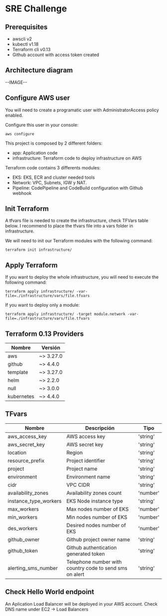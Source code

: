 # SRE Challenge

## Prerequisites

- awscli v2
- kubectl v1.18
- Terraform cli v0.13
- Github account with access token created

## Architecture diagram

--IMAGE--

## Configure AWS user

You will need to create a programatic user with AdministratorAccess policy enabled.

Configure this user in your console:

```
aws configure
```

This project is composed by 2 different folders:
- app: Application code
- infrastructure: Terraform code to deploy infrastructure on AWS

Terraform code contains 3 differents modules:

- EKS: EKS, ECR and cluster needed tools 
- Network: VPC, Subnets, IGW y NAT.
- Pipeline: CodePipeline and CodeBuild configuration with Github webhook

## Init Terraform

A tfvars file is needed to create the infrastructure, check TFVars table below. I recommend to place the tfvars file into a vars folder in infrastructure.

We will need to init our Terraform modules with the following command:

```
terraform init infrastructure/
```

## Apply Terraform

If you want to deploy the whole infrastructure, you will need to execute the following command:

```
terraform apply infrastructure/ -var-file=./infrastructure/vars/file.tfvars
```

If you want to deploy only a module:

```
terraform apply infrastructure/ -target module.network -var-file=./infrastructure/vars/file.tfvars
```

## Terraform 0.13 Providers

|     Nombre   |   Versión   |
|--------------|-------------|
|     aws      |  ~> 3.27.0  |
|   github     |  ~> 4.4.0   |
|  template    |  ~> 3.27.0  |
|    helm      |  ~> 2.2.0   |
|    null      |  ~> 3.0.0   |
|  kubernetes  |  ~> 4.4.0   |

## TFvars

|          Nombre           |                        Descripción                              |        Tipo         |
|---------------------------|-----------------------------------------------------------------|---------------------|
|aws_access_key             |AWS access key                                                   |'string'             |
|aws_secret_key             |AWS secret key                                                   |'string'             |
|location                   |Region                                                           |'string'             |
|resource_prefix            |Project identifier                                               |'string'             |
|project                    |Project name                                                     |'string'             |
|environment                |Environment name                                                 |'string'             |
|cidr                       |VPC CIDR                                                         |'string'             |
|availability_zones         |Availability zones count                                         |'number'             |
|instance_type_workers      |EKS Node instance type                                           |'string'             |
|max_workers                |Max nodes number of EKS                                          |'number'             |
|min_workers                |Min nodes number of EKS                                          |'number'             |
|des_workers                |Desired nodes number of EKS                                      |'number'             |
|github_owner               |Github project owner name                                        |'string'             |
|github_token               |Github authentication generated token                            |'string'             |
|alerting_sms_number        |Telephone number with country code to send sms on alert          |'string'             |

## Check Hello World endpoint

An Aplication Load Balancer will be deployed in your AWS account. Check DNS name under EC2 -> Load Balancers
